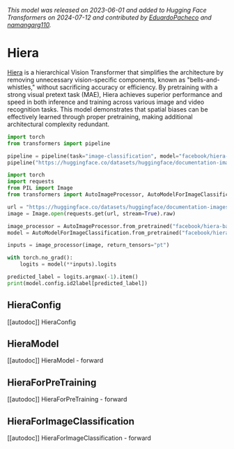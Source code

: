 <!--Copyright 2024 The HuggingFace Team. All rights reserved.

Licensed under the Apache License, Version 2.0 (the "License"); you may not use this file except in compliance with
the License. You may obtain a copy of the License at

http://www.apache.org/licenses/LICENSE-2.0

Unless required by applicable law or agreed to in writing, software distributed under the License is distributed on
an "AS IS" BASIS, WITHOUT WARRANTIES OR CONDITIONS OF ANY KIND, either express or implied. See the License for the
specific language governing permissions and limitations under the License.

⚠️ Note that this file is in Markdown but contain specific syntax for our doc-builder (similar to MDX) that may not be
rendered properly in your Markdown viewer.

-->
*This model was released on 2023-06-01 and added to Hugging Face Transformers on 2024-07-12 and contributed by [EduardoPacheco](https://huggingface.co/EduardoPacheco) and [namangarg110](https://huggingface.co/namangarg110).*

# Hiera

[Hiera](https://huggingface.co/papers/2306.00989) is a hierarchical Vision Transformer that simplifies the architecture by removing unnecessary vision-specific components, known as "bells-and-whistles," without sacrificing accuracy or efficiency. By pretraining with a strong visual pretext task (MAE), Hiera achieves superior performance and speed in both inference and training across various image and video recognition tasks. This model demonstrates that spatial biases can be effectively learned through proper pretraining, making additional architectural complexity redundant.

<hfoptions id="usage">
<hfoption id="Pipeline">

```py
import torch
from transformers import pipeline

pipeline = pipeline(task="image-classification", model="facebook/hiera-base-224-hf", dtype="auto")
pipeline("https://huggingface.co/datasets/huggingface/documentation-images/resolve/main/pipeline-cat-chonk.jpeg")
```

</hfoption>
<hfoption id="AutoModel">

```python
import torch
import requests
from PIL import Image
from transformers import AutoImageProcessor, AutoModelForImageClassification

url = "https://huggingface.co/datasets/huggingface/documentation-images/resolve/main/pipeline-cat-chonk.jpeg"
image = Image.open(requests.get(url, stream=True).raw)

image_processor = AutoImageProcessor.from_pretrained("facebook/hiera-base-224-hf")
model = AutoModelForImageClassification.from_pretrained("facebook/hiera-base-224-hf", dtype="auto")

inputs = image_processor(image, return_tensors="pt")

with torch.no_grad():
    logits = model(**inputs).logits

predicted_label = logits.argmax(-1).item()
print(model.config.id2label[predicted_label])
```

</hfoption>
</hfoptions>

## HieraConfig

[[autodoc]] HieraConfig

## HieraModel

[[autodoc]] HieraModel
    - forward

## HieraForPreTraining

[[autodoc]] HieraForPreTraining
    - forward
  
## HieraForImageClassification

[[autodoc]] HieraForImageClassification
    - forward

